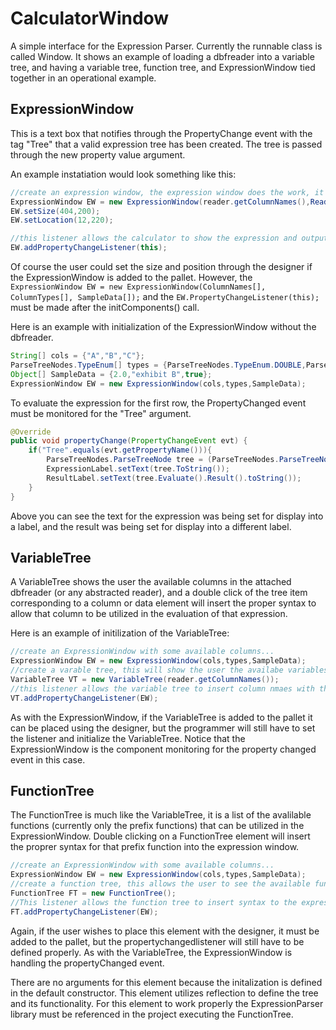 # CalculatorWindow
A simple interface for the Expression Parser.  Currently the runnable class is called Window. It shows an example of loading a dbfreader into a variable tree, and having a variable tree, function tree, and ExpressionWindow tied together in an operational example.

## ExpressionWindow
This is a text box that notifies through the PropertyChange event with the tag "Tree" that a valid expression tree has been created.  The tree is passed through the new property value argument.

An example instatiation would look something like this:

```java
//create an expression window, the expression window does the work, it needs all of the initial data so that the expression can          //be tested for validity, and so that example output can be shown.
ExpressionWindow EW = new ExpressionWindow(reader.getColumnNames(),ReaderTypesToParserTypes(),reader.getRow(0));
EW.setSize(404,200);
EW.setLocation(12,220);

//this listener allows the calculator to show the expression and output if the designer so chooses.
EW.addPropertyChangeListener(this);
```
Of course the user could set the size and position through the designer if the ExpressionWindow is added to the pallet.
However, the `ExpressionWindow EW = new ExpressionWindow(ColumnNames[], ColumnTypes[], SampleData[]);`  and the `EW.PropertyChangeListener(this);` must be made after the initComponents() call.

Here is an example with initialization of the ExpressionWindow without the dbfreader.
```java
String[] cols = {"A","B","C"};
ParseTreeNodes.TypeEnum[] types = {ParseTreeNodes.TypeEnum.DOUBLE,ParseTreeNodes.TypeEnum.STRING,ParseTreeNodes.TypeEnum.BOOLEAN};
Object[] SampleData = {2.0,"exhibit B",true};
ExpressionWindow EW = new ExpressionWindow(cols,types,SampleData);
```
To evaluate the expression for the first row, the PropertyChanged event must be monitored for the "Tree" argument.
```java
@Override
public void propertyChange(PropertyChangeEvent evt) {
    if("Tree".equals(evt.getPropertyName())){
        ParseTreeNodes.ParseTreeNode tree = (ParseTreeNodes.ParseTreeNode)evt.getNewValue();
        ExpressionLabel.setText(tree.ToString());
        ResultLabel.setText(tree.Evaluate().Result().toString());
    }
}
```
Above you can see the text for the expression was being set for display into a label, and the result was being set for display into a different label.

## VariableTree
A VariableTree shows the user the available columns in the attached dbfreader (or any abstracted reader), and a double click of the tree item corresponding to a column or data element will insert the proper syntax to allow that column to be utilized in the evaluation of that expression.

Here is an example of initilization of the VariableTree:
```java
//create an ExpressionWindow with some available columns...
ExpressionWindow EW = new ExpressionWindow(cols,types,SampleData);
//create a varable tree, this will show the user the availabe variables to include in their computation.
VariableTree VT = new VariableTree(reader.getColumnNames());
//this listener allows the variable tree to insert column nmaes with the correct syntax into the expression window.
VT.addPropertyChangeListener(EW);
```
As with the ExpressionWindow, if the VariableTree is added to the pallet it can be placed using the designer, but the programmer will still have to set the listener and initialize the VariableTree.  Notice that the ExpressionWindow is the component monitoring for the property changed event in this case.

## FunctionTree
The FunctionTree is much like the VariableTree, it is a list of the avalilable functions (currently only the prefix functions) that can be utilized in the ExpressionWindow.  Double clicking on a FunctionTree element will insert the proprer syntax for that prefix function into the expression window.

```java
//create an ExpressionWindow with some available columns...
ExpressionWindow EW = new ExpressionWindow(cols,types,SampleData);
//create a function tree, this allows the user to see the available functions, quiery their help, and insert their syntax.
FunctionTree FT = new FunctionTree();
//This listener allows the function tree to insert syntax to the expression window.
FT.addPropertyChangeListener(EW);
```
Again, if the user wishes to place this element with the designer, it must be added to the pallet, but the propertychangedlistener will still have to be defined properly.  As with the VariableTree, the ExpressionWindow is handling the propertyChanged event.

There are no arguments for this element because the initalization is defined in the default constructor.  This element utilizes reflection to define the tree and its functionality.  For this element to work properly the ExpressionParser library must be referenced in the project executing the FunctionTree.
